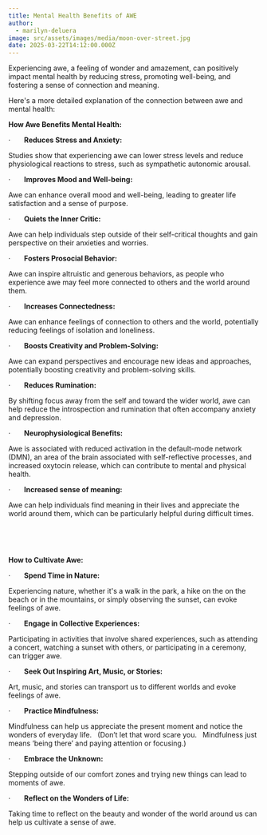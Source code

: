 ```yaml
---
title: Mental Health Benefits of AWE
author:
  - marilyn-deluera
image: src/assets/images/media/moon-over-street.jpg
date: 2025-03-22T14:12:00.000Z
---
```



Experiencing awe, a feeling of wonder and amazement, can
positively impact mental health by reducing stress, promoting well-being,
and fostering a sense of connection and meaning. 

Here's a more detailed explanation of the connection
between awe and mental health:

**How Awe Benefits Mental Health:**

·       **Reduces Stress and Anxiety:**

Studies show that experiencing awe can lower stress levels
and reduce physiological reactions to stress, such as sympathetic autonomic
arousal. 

·      
**Improves Mood and
Well-being:**

Awe can enhance overall mood and well-being, leading to
greater life satisfaction and a sense of purpose. 

·      
**Quiets the Inner Critic:**

Awe can help individuals step outside of their
self-critical thoughts and gain perspective on their anxieties and worries. 

·      
**Fosters Prosocial
Behavior:**

Awe can inspire altruistic and generous behaviors, as
people who experience awe may feel more connected to others and the world
around them. 

·      
**Increases Connectedness:**

Awe can enhance feelings of connection to others and the
world, potentially reducing feelings of isolation and loneliness. 

·      
**Boosts Creativity and
Problem-Solving:**

Awe can expand perspectives and encourage new ideas and
approaches, potentially boosting creativity and problem-solving skills. 

·      
**Reduces Rumination:**

By shifting focus away from the self and toward the wider
world, awe can help reduce the introspection and rumination that often
accompany anxiety and depression. 

·       **Neurophysiological Benefits:**

Awe is associated with reduced activation in the
default-mode network (DMN), an area of the brain associated with
self-reflective processes, and increased oxytocin release, which can contribute
to mental and physical health. 

·      
**Increased sense of
meaning:**

Awe can help individuals find meaning in their lives and
appreciate the world around them, which can be particularly helpful during
difficult times. 

 

 

**How to Cultivate Awe:**

·       **Spend Time in Nature:**

Experiencing nature, whether it's a walk in the park, a
hike on the on the beach or in the mountains, or simply observing the sunset,
can evoke feelings of awe. 

·      
**Engage in Collective
Experiences:**

Participating in activities that involve shared
experiences, such as attending a concert, watching a sunset with others, or
participating in a ceremony, can trigger awe. 

·      
**Seek Out Inspiring Art,
Music, or Stories:**

Art, music, and stories can transport us to different
worlds and evoke feelings of awe. 

·      
**Practice Mindfulness:**

Mindfulness can help us appreciate the present moment and
notice the wonders of everyday life.  
(Don’t let that word scare you.   Mindfulness
just means ‘being there’ and paying attention or focusing.)

·      
**Embrace the Unknown:**

Stepping outside of our comfort zones and trying new things
can lead to moments of awe. 

·      
**Reflect on the Wonders
of Life:**

Taking time to reflect on the beauty and wonder of the
world around us can help us cultivate a sense of awe.
